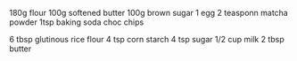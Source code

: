 180g flour
100g softened butter
100g brown sugar
1 egg
2 teasponn matcha powder
1tsp baking soda
choc chips

6 tbsp glutinous rice flour
4 tsp corn starch
4 tsp sugar
1/2 cup milk
2 tbsp butter